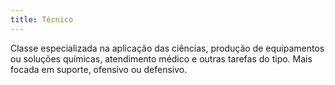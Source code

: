 ```yaml
---
title: Técnico
---
```


Classe especializada na aplicação das ciências, produção de equipamentos ou soluções químicas, atendimento médico e outras tarefas do tipo. Mais focada em suporte, ofensivo ou defensivo.